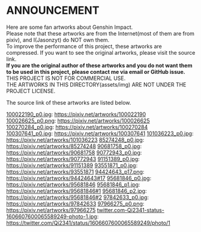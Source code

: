 # ANNOUNCEMENT
Here are some fan artworks about Genshin Impact.  
Please note that these artworks are from the Internet(most of them are from pixiv), and I(Jasonzyt) do NOT own them.  
To improve the performance of this project, these artworks are compressed. If you want to see the original artworks, please visit the source link.  
**If you are the original author of these artworks and you do not want them to be used in this project, please contact me via email or GitHub issue.**  
THIS PROJECT IS NOT FOR COMMERCIAL USE.  
THE ARTWORKS IN THIS DIRECTORY(assets/img) ARE NOT UNDER THE PROJECT LICENSE.  

The source link of these artworks are listed below.  

[100022190_p0.jpg](./100022190_p0.jpg): https://pixiv.net/artworks/100022190
[100026625_p0.png](./100026625_p0.png): https://pixiv.net/artworks/100026625
[100270284_p0.jpg](./100270284_p0.jpg): https://pixiv.net/artworks/100270284
[100307641_p0.jpg](./100307641_p0.jpg): https://pixiv.net/artworks/100307641
[101036223_p0.jpg](./101036223_p0.jpg): https://pixiv.net/artworks/101036223
[85274248_p0.jpg](./85274248_p0.jpg): https://pixiv.net/artworks/85274248
[90681758_p0.jpg](./90681758_p0.jpg): https://pixiv.net/artworks/90681758
[90772943_p0.jpg](./90772943_p0.jpg): https://pixiv.net/artworks/90772943
[91151389_p0.jpg](./91151389_p0.jpg): https://pixiv.net/artworks/91151389
[93551871_p0.jpg](./93551871_p0.jpg): https://pixiv.net/artworks/93551871
[94424643_p17.png](./94424643_p17.png): https://pixiv.net/artworks/94424643#17
[95681846_p0.jpg](./95681846_p0.jpg): https://pixiv.net/artworks/95681846
[95681846_p1.jpg](./95681846_p1.jpg): https://pixiv.net/artworks/95681846#1
[95681846_p2.jpg](./95681846_p2.jpg): https://pixiv.net/artworks/95681846#2
[97842633_p0.jpg](./97842633_p0.jpg): https://pixiv.net/artworks/97842633
[97966275_p0.png](./97966275_p0.png): https://pixiv.net/artworks/97966275
[twitter.com-Qi2341-status-1606607600065589249-photo-1.jpg](./twitter.com-Qi2341-status-1606607600065589249-photo-1.jpg): https://twitter.com/Qi2341/status/1606607600065589249/photo/1
